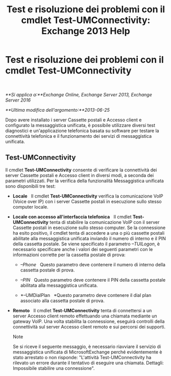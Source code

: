 ﻿---
title: 'Test e risoluzione dei problemi con il cmdlet Test-UMConnectivity: Exchange 2013 Help'
TOCTitle: Test e risoluzione dei problemi con il cmdlet Test-UMConnectivity
ms:assetid: 08e67a99-e37f-4afd-bd58-455b62580af7
ms:mtpsurl: https://technet.microsoft.com/it-it/library/Aa995978(v=EXCHG.150)
ms:contentKeyID: 56269828
ms.date: 05/22/2018
mtps_version: v=EXCHG.150
ms.translationtype: MT
---

# Test e risoluzione dei problemi con il cmdlet Test-UMConnectivity

 

_**Si applica a:**Exchange Online, Exchange Server 2013, Exchange Server 2016_

_**Ultima modifica dell'argomento:**2013-06-25_

Dopo avere installato i server Cassette postali e Accesso client e configurato la messaggistica unificata, è possibile utilizzare diversi test diagnostici e un'applicazione telefonica basata su software per testare la connettività telefonica e il funzionamento dei servizi di messaggistica unificata.

## Test-UMConnectivity

Il cmdlet **Test-UMConnectivity** consente di verificare la connettività dei server Cassette postali e Accesso client in diversi modi, a seconda dei parametri utilizzati. Per la verifica della funzionalità Messaggistica unificata sono disponibili tre test:

  - **Locale**   Il cmdlet **Test-UMConnectivity** verifica la comunicazione VoIP (Voice over IP) con i server Cassette postali in esecuzione sullo stesso computer locale.

  - **Locale con accesso all'interfaccia telefonica**   Il cmdlet **Test-UMConnectivity** tenta di stabilire la comunicazione VoIP con il server Cassette postali in esecuzione sullo stesso computer. Se la connessione ha esito positivo, il cmdlet tenta di accedere a una o più cassette postali abilitate alla messaggistica unificata inviando il numero di interno e il PIN della cassetta postale. Se viene specificato il parametro *–TUILogon*, è necessario specificare anche i valori dei seguenti parametri con le informazioni corrette per la cassetta postale di prova:
    
      - *–Phone*   Questo parametro deve contenere il numero di interno della cassetta postale di prova.
    
      - *–PIN*   Questo parametro deve contenere il PIN della cassetta postale abilitata alla messaggistica unificata.
    
      - *–UMDialPlan   *Questo parametro deve contenere il dial plan associato alla cassetta postale di prova.

  - **Remoto**   Il cmdlet **Test-UMConnectivity** tenta di connettersi a un server Accesso client remoto effettuando una chiamata mediante un gateway VoIP. Una volta stabilita la connessione, eseguirà controlli della connettività sul server Accesso client remoto e sui percorsi dei supporti.
    

    > [!NOTE]
    > Se si riceve il seguente messaggio, è necessario riavviare il servizio di messaggistica unificata di MicrosoftExchange perché evidentemente è stato arrestato o non risponde: "L'attività Test-UMConnectivity ha rilevato un errore durante il tentativo di eseguire una chiamata. Dettagli: Impossibile stabilire una connessione".


